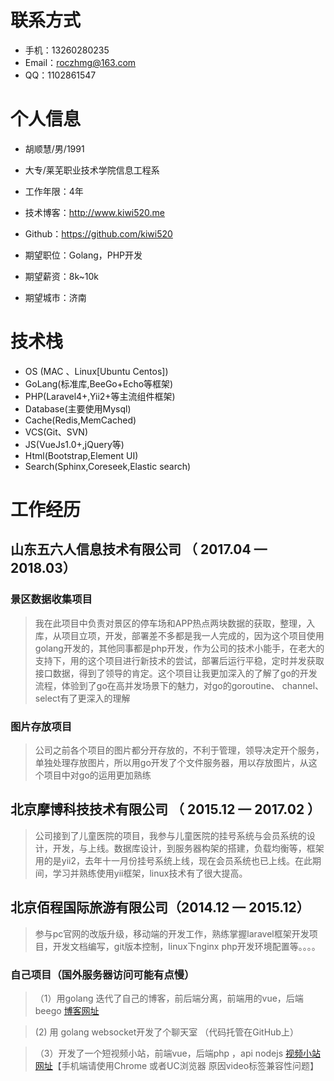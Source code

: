 # 联系方式

- 手机：13260280235
- Email：roczhmg@163.com
- QQ：1102861547


# 个人信息

 - 胡顺慧/男/1991
 - 大专/莱芜职业技术学院信息工程系 
 - 工作年限：4年
 - 技术博客：http://www.kiwi520.me
 - Github：https://github.com/kiwi520 

 - 期望职位：Golang，PHP开发
 - 期望薪资：8k~10k
 - 期望城市：济南

# 技术栈
- OS (MAC 、Linux[Ubuntu Centos])
- GoLang(标准库,BeeGo+Echo等框架)
- PHP(Laravel4+,Yii2+等主流组件框架)
- Database(主要使用Mysql)
- Cache(Redis,MemCached)
- VCS(Git、SVN)
- JS(VueJs1.0+,jQuery等)
- Html(Bootstrap,Element UI)
- Search(Sphinx,Coreseek,Elastic search)

# 工作经历

## 山东五六人信息技术有限公司 （ 2017.04 — 2018.03）

### 景区数据收集项目
   > 我在此项目中负责对景区的停车场和APP热点两块数据的获取，整理，入库，从项目立项，开发，部署差不多都是我一人完成的，因为这个项目使用golang开发的，其他同事都是php开发，作为公司的技术小能手，在老大的支持下，用的这个项目进行新技术的尝试，部署后运行平稳，定时并发获取接口数据，得到了领导的肯定。这个项目让我更加深入的了解了go的开发流程，体验到了go在高并发场景下的魅力，对go的goroutine、 channel、 select有了更深入的理解


### 图片存放项目 
   > 公司之前各个项目的图片都分开存放的，不利于管理，领导决定开个服务，单独处理存放图片，所以用go开发了个文件服务器，用以存放图片，从这个项目中对go的运用更加熟练

  
## 北京摩博科技技术有限公司 （ 2015.12 — 2017.02 ）
   > 公司接到了儿童医院的项目，我参与儿童医院的挂号系统与会员系统的设计，开发，与上线。数据库设计，到服务器构架的搭建，负载均衡等，框架用的是yii2，去年十一月份挂号系统上线，现在会员系统也已上线。在此期间，学习并熟练使用yii框架，linux技术有了很大提高。
## 北京佰程国际旅游有限公司（2014.12 — 2015.12）

   > 参与pc官网的改版升级，移动端的开发工作，熟练掌握laravel框架开发项目，开发文档编写，git版本控制，linux下nginx php开发环境配置等。。。。

### 自己项目（国外服务器访问可能有点慢）
   >（1）用golang 迭代了自己的博客，前后端分离，前端用的vue，后端beego [博客网址](http://www.kiwi520.me/)
   
   > (2) 用 golang websocket开发了个聊天室 （代码托管在GitHub上）
 
   >（3）开发了一个短视频小站，前端vue，后端php ，api nodejs [视频小站网址](http://v.kiwi520.me/)【手机端请使用Chrome 或者UC浏览器 原因video标签兼容性问题】
